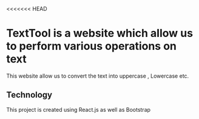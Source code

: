 <<<<<<< HEAD
# TextTool is a website which allow us to perform various operations on text
This website allow us to convert the text into uppercase , Lowercase etc.

## Technology

This project is created using React.js as well as Bootstrap
